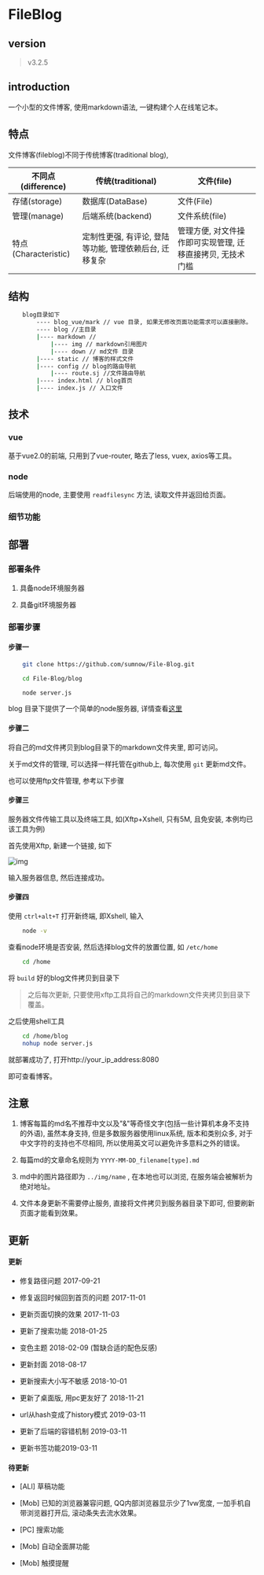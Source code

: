 # FileBlog

## version

> v3.2.5

## introduction

一个小型的文件博客, 使用markdown语法, 一键构建个人在线笔记本。 

## 特点

文件博客(fileblog)不同于传统博客(traditional blog), 

| 不同点(difference)   | 传统(traditional)                          | 文件(file)                                     |
|---------------------|--------------------------------------------|------------------------------------------------|
| 存储(storage)       | 数据库(DataBase)                            | 文件(File)                                     |
| 管理(manage)        | 后端系统(backend)                           | 文件系统(file)                                  |
| 特点(Characteristic) | 定制性更强, 有评论, 登陆等功能, 管理依赖后台, 迁移复杂 | 管理方便, 对文件操作即可实现管理, 迁移直接拷贝, 无技术门槛 |

## 结构

```bash
    blog目录如下
        ---- blog_vue/mark // vue 目录, 如果无修改页面功能需求可以直接删除。 
        ---- blog //主目录
        |---- markdown //
            |---- img // markdown引用图片
            |---- down // md文件 目录
        |---- static // 博客的样式文件
        |---- config // blog的路由导航
            |---- route.sj //文件路由导航  
        |---- index.html // blog首页
        |---- index.js // 入口文件
```

## 技术

### vue

基于vue2.0的前端, 只用到了vue-router, 略去了less, vuex, axios等工具。 

### node

后端使用的node, 主要使用 `readfilesync` 方法, 读取文件并返回给页面。 

### 细节功能

## 部署

### 部署条件

1. 具备node环境服务器

2. 具备git环境服务器

### 部署步骤

#### 步骤一

```bash
    git clone https://github.com/sumnow/File-Blog.git

    cd File-Blog/blog

    node server.js
```

blog 目录下提供了一个简单的node服务器, 详情查看[这里](https://github.com/sumnow/simple-server)

#### 步骤二

将自己的md文件拷贝到blog目录下的markdown文件夹里, 即可访问。 

关于md文件的管理, 可以选择一样托管在github上, 每次使用 `git` 更新md文件。 

也可以使用ftp文件管理, 参考以下步骤

#### 步骤三

服务器文件传输工具以及终端工具, 如(Xftp+Xshell, 只有5M, 且免安装, 本例均已该工具为例)

首先使用Xftp, 新建一个链接, 如下

![img](../img/2017091901.png)

输入服务器信息, 然后连接成功。 

#### 步骤四

使用 `ctrl+alt+T` 打开新终端, 即Xshell, 输入

```bash
    node -v
```

查看node环境是否安装, 然后选择blog文件的放置位置, 如 `/etc/home` 

```bash
    cd /home
```

将 `build` 好的blog文件拷贝到目录下

> 之后每次更新, 只要使用xftp工具将自己的markdown文件夹拷贝到目录下覆盖。 

之后使用shell工具

```bash
    cd /home/blog
    nohup node server.js
```

就部署成功了, 打开http://your_ip_address:8080
    
即可查看博客。 

## 注意

1. 博客每篇的md名不推荐中文以及"&"等奇怪文字(包括一些计算机本身不支持的外语), 虽然本身支持, 但是多数服务器使用linux系统, 版本和类别众多, 对于中文字符的支持也不尽相同, 所以使用英文可以避免许多意料之外的错误。 

2. 每篇md的文章命名规则为 `YYYY-MM-DD_filename[type].md` 

3. md中的图片路径即为 `../img/name` , 在本地也可以浏览, 在服务端会被解析为绝对地址。 

4. 文件本身更新不需要停止服务, 直接将文件拷贝到服务器目录下即可, 但要刷新页面才能看到效果。 

## 更新

#### 更新

- 修复路径问题 2017-09-21

- 修复返回时候回到首页的问题 2017-11-01

- 更新页面切换的效果 2017-11-03

- 更新了搜索功能 2018-01-25

- 变色主题 2018-02-09 (暂缺合适的配色反感)

- 更新封面 2018-08-17

- 更新搜索大小写不敏感 2018-10-01

- 更新了桌面版, 用pc更友好了 2018-11-21

- url从hash变成了history模式 2019-03-11

- 更新了后端的容错机制 2019-03-11

- 更新书签功能2019-03-11

#### 待更新

- [ALl] 草稿功能

- [Mob] 已知的浏览器兼容问题, QQ内部浏览器显示少了1vw宽度, 一加手机自带浏览器打开后, 滚动条失去流水效果。 

- [PC] 搜索功能

- [Mob] 自动全面屏功能

- [Mob] 触摸提醒
